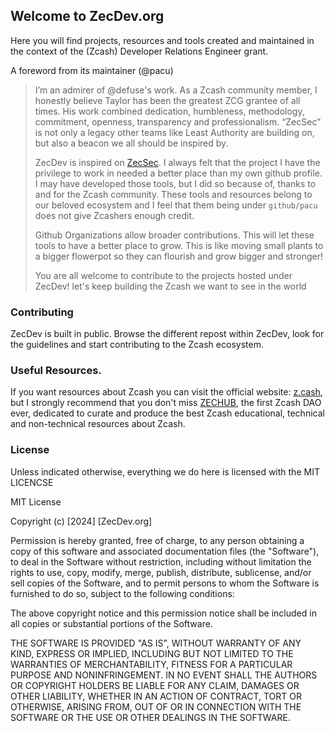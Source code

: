 ## Welcome to ZecDev.org
Here you will find projects, resources and tools created and maintained 
in the context of the (Zcash) Developer Relations Engineer grant.

A foreword from its maintainer (@pacu)
> I’m an admirer of @defuse's work. As a Zcash community member, I honestly believe Taylor has been the greatest ZCG grantee of all times. His work combined dedication, humbleness, methodology, commitment, openness, transparency and professionalism. “ZecSec” is not only a legacy other teams like Least Authority are building on, but also a beacon we all should be inspired by.
>
>
> ZecDev is inspired on [ZecSec](https://zecsec.com/). I always felt that the project I have the privilege to work in needed a better place than my own github profile. I may have developed those tools, but I did so because of, thanks to and for the Zcash community. These tools and resources belong to our beloved ecosystem and I feel that them being under `github/pacu` does not give Zcashers enough credit. 
>
> 
> Github Organizations allow broader contributions. This will let these tools to have a better place to grow. This is like moving small plants to a bigger flowerpot so they can flourish and grow bigger and stronger!
>
> 
> You are all welcome to contribute to the projects hosted under ZecDev! let's keep building the Zcash we want to see in the world


### Contributing
ZecDev is built in public. Browse the different repost within ZecDev,
look for the guidelines and start contributing to the Zcash ecosystem.

### Useful Resources.

If you want resources about Zcash you can visit the official website: [z.cash](https://z.cash), but I 
strongly recommend that you don't miss [ZECHUB](https://zechub.wiki), the first Zcash DAO ever, dedicated to
curate and produce the best Zcash educational, technical and non-technical resources about Zcash.

### License
Unless indicated otherwise, everything we do here is licensed with the MIT LICENCSE

MIT License

Copyright (c) [2024] [ZecDev.org]

Permission is hereby granted, free of charge, to any person obtaining a copy
of this software and associated documentation files (the "Software"), to deal
in the Software without restriction, including without limitation the rights
to use, copy, modify, merge, publish, distribute, sublicense, and/or sell
copies of the Software, and to permit persons to whom the Software is
furnished to do so, subject to the following conditions:

The above copyright notice and this permission notice shall be included in all
copies or substantial portions of the Software.

THE SOFTWARE IS PROVIDED "AS IS", WITHOUT WARRANTY OF ANY KIND, EXPRESS OR
IMPLIED, INCLUDING BUT NOT LIMITED TO THE WARRANTIES OF MERCHANTABILITY,
FITNESS FOR A PARTICULAR PURPOSE AND NONINFRINGEMENT. IN NO EVENT SHALL THE
AUTHORS OR COPYRIGHT HOLDERS BE LIABLE FOR ANY CLAIM, DAMAGES OR OTHER
LIABILITY, WHETHER IN AN ACTION OF CONTRACT, TORT OR OTHERWISE, ARISING FROM,
OUT OF OR IN CONNECTION WITH THE SOFTWARE OR THE USE OR OTHER DEALINGS IN THE
SOFTWARE.
